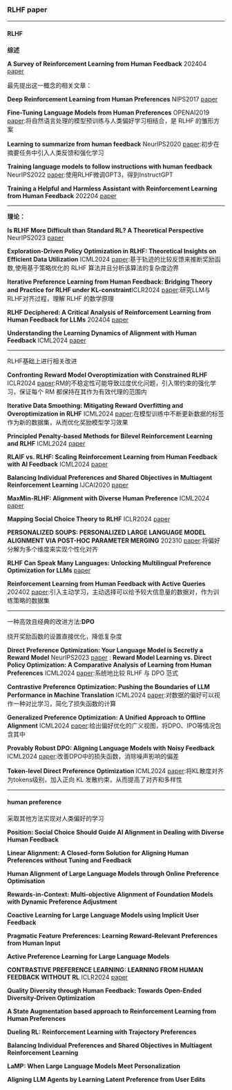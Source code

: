 ### RLHF paper

---

#### RLHF

**综述**

**A Survey of Reinforcement Learning from Human Feedback** 202404 [paper](https://arxiv.org/pdf/2312.14925)

最先提出这一概念的相关文章：

**Deep Reinforcement Learning from Human Preferences** NIPS2017 [paper](https://arxiv.org/pdf/1706.03741)

**Fine-Tuning Language Models from Human Preferences** OPENAI2019 [paper](https://arxiv.org/pdf/1909.08593):将自然语言处理的模型预训练与人类偏好学习相结合，是 RLHF 的雏形方案

**Learning to summarize from human feedback** NeurIPS2020 [paper](https://arxiv.org/pdf/2009.01325):初步在摘要任务中引入人类反馈和强化学习

**Training language models to follow instructions with human feedback** NeurIPS2022 [paper](https://arxiv.org/pdf/2203.02155):使用RLHF微调GPT3，得到InstructGPT

**Training a Helpful and Harmless Assistant with Reinforcement Learning from Human Feedback** 202204 [paper](https://arxiv.org/pdf/2204.05862)
 
---

**理论：**

**Is RLHF More Difficult than Standard RL? A Theoretical Perspective** NeurIPS2023 [paper](https://arxiv.org/pdf/2306.14111)

**Exploration-Driven Policy Optimization in RLHF: Theoretical Insights on Efficient Data Utilization** ICML2024 [paper](https://arxiv.org/pdf/2402.10342):基于轨迹的比较反馈来推断奖励函数,使用基于策略优化的 RLHF 算法并且分析该算法的复杂度边界

**Iterative Preference Learning from Human Feedback: Bridging Theory and Practice for RLHF under KL-constraint**ICLR2024 [paper](https://arxiv.org/pdf/2312.11456):研究LLM与RLHF对齐过程，理解 RLHF 的数学原理

**RLHF Deciphered: A Critical Analysis of Reinforcement Learning from Human Feedback for LLMs** 202404 [paper](https://arxiv.org/pdf/2404.08555)

**Understanding the Learning Dynamics of Alignment with Human Feedback** ICML2024 [paper](https://arxiv.org/pdf/2403.18742)

---

RLHF基础上进行相关改进

**Confronting Reward Model Overoptimization with Constrained RLHF** ICLR2024 [paper](https://arxiv.org/pdf/2310.04373):RM的不稳定性可能导致过度优化问题，引入带约束的强化学习，保证每个 RM 都保持在其作为有效代理的范围内

**Iterative Data Smoothing: Mitigating Reward Overfitting and Overoptimization in RLHF** ICML2024 [paper](https://arxiv.org/pdf/2401.16335):在模型训练中不断更新数据的标签作为新的数据集，从而优化奖励模型学习效果

**Principled Penalty-based Methods for Bilevel Reinforcement Learning and RLHF** ICML2024 [paper](https://openreview.net/pdf?id=Xb3IXEBYuw)

**RLAIF vs. RLHF: Scaling Reinforcement Learning from Human Feedback with AI Feedback** ICML2024 [paper](https://arxiv.org/pdf/2309.00267)

**Balancing Individual Preferences and Shared Objectives in Multiagent Reinforcement Learning** IJCAI2020 [paper](https://www.ijcai.org/proceedings/2020/0347.pdf)

**MaxMin-RLHF: Alignment with Diverse Human Preference** ICML2024 [paper](https://openreview.net/attachment?id=8tzjEMF0Vq&name=pdf)

**Mapping Social Choice Theory to RLHF** ICLR2024 [paper](https://arxiv.org/pdf/2404.13038)

**PERSONALIZED SOUPS: PERSONALIZED LARGE LANGUAGE MODEL ALIGNMENT VIA POST-HOC PARAMETER MERGING** 202310 [paper](https://arxiv.org/pdf/2310.11564):将偏好分解为多个维度来实现个性化对齐

**RLHF Can Speak Many Languages: Unlocking Multilingual Preference Optimization for LLMs** [paper](https://arxiv.org/pdf/2407.02552)

**Reinforcement Learning from Human Feedback with Active Queries** 202402 [paper](https://arxiv.org/pdf/2402.09401):引入主动学习，主动选择可以给予较大信息量的数据对，作为训练策略的数据集

---

一种高效且经典的改进方法:**DPO**

绕开奖励函数的设置直接优化，降低复杂度

**Direct Preference Optimization: Your Language Model is Secretly a Reward Model** NeurIPS2023 [paper](https://arxiv.org/pdf/2305.18290)
:
**Reward Model Learning vs. Direct Policy Optimization: A Comparative Analysis of Learning from Human Preferences** ICML2024 [paper](https://arxiv.org/pdf/2403.01857):系统地比较 RLHF 与 DPO 范式

**Contrastive Preference Optimization: Pushing the Boundaries of LLM Performance in Machine Translation** ICML2024 [paper](https://arxiv.org/pdf/2401.08417):对数据的偏好可以视作一种对比学习，简化了损失函数的计算

**Generalized Preference Optimization: A Unified Approach to Offline Alignment** ICML2024 [paper](https://arxiv.org/pdf/2402.05749):给出偏好优化的广义视图，将DPO、IPO等情况包含其中

**Provably Robust DPO: Aligning Language Models with Noisy Feedback** ICML2024 [paper](https://arxiv.org/pdf/2403.00409):改善DPO中的损失函数，消除噪声影响的偏差

**Token-level Direct Preference Optimization** ICML2024 [paper](https://arxiv.org/pdf/2404.11999):将KL散度对齐为tokens级别，加入正向 KL 发散约束，从而提高了对齐和多样性

---

#### human preference

采取其他方法实现对人类偏好的学习

**Position: Social Choice Should Guide AI Alignment in Dealing with Diverse Human Feedback**

**Linear Alignment: A Closed-form Solution for Aligning Human Preferences without Tuning and Feedback**

**Human Alignment of Large Language Models through Online Preference Optimisation**

**Rewards-in-Context: Multi-objective Alignment of Foundation Models with Dynamic Preference Adjustment**

**Coactive Learning for Large Language Models using Implicit User Feedback**

**Pragmatic Feature Preferences: Learning Reward-Relevant Preferences from Human Input**

**Active Preference Learning for Large Language Models**

**CONTRASTIVE PREFERENCE LEARNING: LEARNING FROM HUMAN FEEDBACK WITHOUT RL** ICLR2024 [paper](https://openreview.net/pdf?id=iX1RjVQODj)

**Quality Diversity through Human Feedback: Towards Open-Ended Diversity-Driven Optimization**

**A State Augmentation based approach to Reinforcement Learning from Human Preferences**

**Dueling RL: Reinforcement Learning with Trajectory Preferences**

**Balancing Individual Preferences and Shared Objectives in Multiagent Reinforcement Learning**

**LaMP: When Large Language Models Meet Personalization**

**Aligning LLM Agents by Learning Latent Preference from User Edits**
